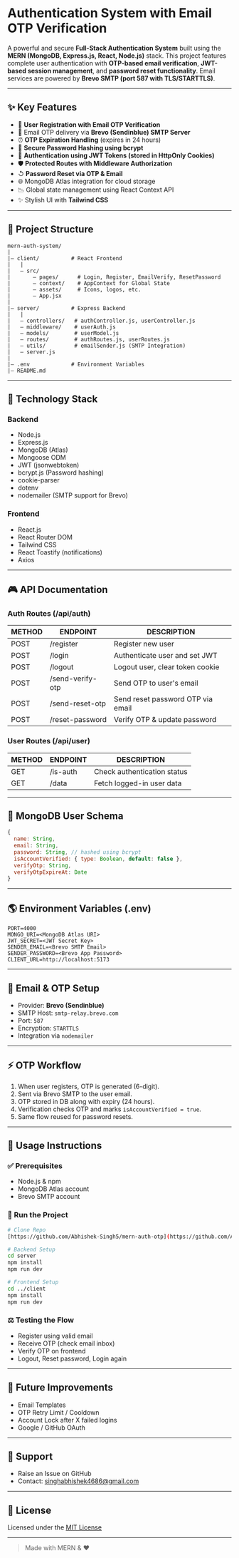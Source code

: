 # Authentication System with Email OTP Verification

A powerful and secure **Full-Stack Authentication System** built using the **MERN (MongoDB, Express.js, React, Node.js)** stack. This project features complete user authentication with **OTP-based email verification**, **JWT-based session management**, and **password reset functionality**. Email services are powered by **Brevo SMTP (port 587 with TLS/STARTTLS)**.

---

## ✨ Key Features

- 📅 **User Registration with Email OTP Verification**
- 📧 Email OTP delivery via **Brevo (Sendinblue) SMTP Server**
- ⏰ **OTP Expiration Handling** (expires in 24 hours)
- 🔐 **Secure Password Hashing using bcrypt**
- 🔑 **Authentication using JWT Tokens (stored in HttpOnly Cookies)**
- 🛡️ **Protected Routes with Middleware Authorization**
- ↺ **Password Reset via OTP & Email**
- 🌐 MongoDB Atlas integration for cloud storage
- 📉 Global state management using React Context API
- ✨ Stylish UI with **Tailwind CSS**

---

## 📂 Project Structure

```
mern-auth-system/
|
|— client/          # React Frontend
|   |
|   — src/
|       — pages/      # Login, Register, EmailVerify, ResetPassword
|       — context/    # AppContext for Global State
|       — assets/     # Icons, logos, etc.
|       — App.jsx
|
|— server/          # Express Backend
|   |
|   — controllers/   # authController.js, userController.js
|   — middleware/    # userAuth.js
|   — models/        # userModel.js
|   — routes/        # authRoutes.js, userRoutes.js
|   — utils/         # emailSender.js (SMTP Integration)
|   — server.js
|
|— .env             # Environment Variables
|— README.md
```

---

## 🔧 Technology Stack

### Backend

- Node.js
- Express.js
- MongoDB (Atlas)
- Mongoose ODM
- JWT (jsonwebtoken)
- bcrypt.js (Password hashing)
- cookie-parser
- dotenv
- nodemailer (SMTP support for Brevo)

### Frontend

- React.js
- React Router DOM
- Tailwind CSS
- React Toastify (notifications)
- Axios

---

## 🎮 API Documentation

### Auth Routes (/api/auth)

| METHOD | ENDPOINT         | DESCRIPTION                       |
| ------ | ---------------- | --------------------------------- |
| POST   | /register        | Register new user                 |
| POST   | /login           | Authenticate user and set JWT     |
| POST   | /logout          | Logout user, clear token cookie   |
| POST   | /send-verify-otp | Send OTP to user's email          |
| POST   | /send-reset-otp  | Send reset password OTP via email |
| POST   | /reset-password  | Verify OTP & update password      |

### User Routes (/api/user)

| METHOD | ENDPOINT | DESCRIPTION                 |
| ------ | -------- | --------------------------- |
| GET    | /is-auth | Check authentication status |
| GET    | /data    | Fetch logged-in user data   |

---

## 📁 MongoDB User Schema

```javascript
{
  name: String,
  email: String,
  password: String, // hashed using bcrypt
  isAccountVerified: { type: Boolean, default: false },
  verifyOtp: String,
  verifyOtpExpireAt: Date
}
```

---

## 🌎 Environment Variables (.env)

```env
PORT=4000
MONGO_URI=<MongoDB Atlas URI>
JWT_SECRET=<JWT Secret Key>
SENDER_EMAIL=<Brevo SMTP Email>
SENDER_PASSWORD=<Brevo App Password>
CLIENT_URL=http://localhost:5173
```

---

## 👀 Email & OTP Setup

- Provider: **Brevo (Sendinblue)**
- SMTP Host: `smtp-relay.brevo.com`
- Port: `587`
- Encryption: `STARTTLS`
- Integration via `nodemailer`

---

## ⚡ OTP Workflow

1. When user registers, OTP is generated (6-digit).
2. Sent via Brevo SMTP to the user email.
3. OTP stored in DB along with expiry (24 hours).
4. Verification checks OTP and marks `isAccountVerified = true`.
5. Same flow reused for password resets.

---

## 📖 Usage Instructions

### ✅ Prerequisites

- Node.js & npm
- MongoDB Atlas account
- Brevo SMTP account

### 🔄 Run the Project

```bash
# Clone Repo
[https://github.com/Abhishek-Singh5/mern-auth-otp](https://github.com/Abhishek-Singh5/full_stack_user_authentication_project.git)

# Backend Setup
cd server
npm install
npm run dev

# Frontend Setup
cd ../client
npm install
npm run dev
```

### ⚖️ Testing the Flow

- Register using valid email
- Receive OTP (check email inbox)
- Verify OTP on frontend
- Logout, Reset password, Login again

---

## 🚀 Future Improvements

- Email Templates
- OTP Retry Limit / Cooldown
- Account Lock after X failed logins
- Google / GitHub OAuth

---

## 💬 Support

- Raise an Issue on GitHub
- Contact: [singhabhishek4686@gmail.com](mailto\:your.email@example.com)

---

## 💚 License

Licensed under the [MIT License](LICENSE)

---

> Made with MERN & ❤️

